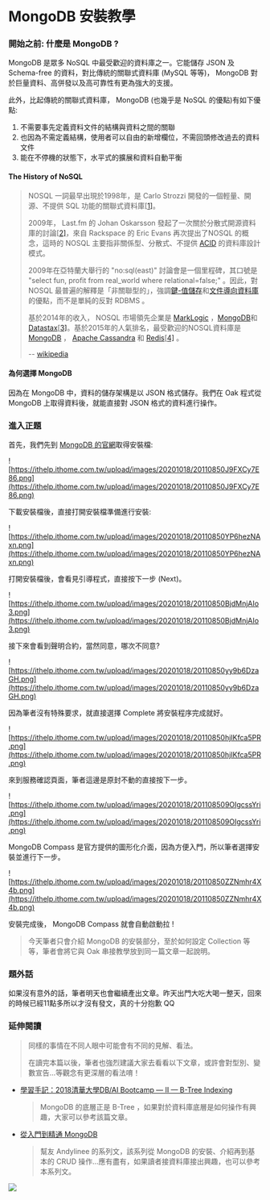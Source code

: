 # MongoDB 安裝教學

### 開始之前: 什麼是 MongoDB ?

MongoDB 是眾多 NoSQL 中最受歡迎的資料庫之一。它能儲存 JSON 及 Schema-free 的資料，對比傳統的關聯式資料庫 \(MySQL 等等\)， MongoDB 對於巨量資料、高併發以及高可靠性有更為強大的支援。

此外，比起傳統的關聯式資料庫， MongoDB \(也幾乎是 NoSQL 的優點\)有如下優點:

1. 不需要事先定義資料文件的結構與資料之間的關聯
2. 也因為不需定義結構，使用者可以自由的新增欄位，不需回頭修改過去的資料文件
3. 能在不停機的狀態下，水平式的擴展和資料自動平衡

#### The History of NoSQL

> NOSQL 一詞最早出現於1998年，是 Carlo Strozzi 開發的一個輕量、開源、不提供 SQL 功能的關聯式資料庫\[[1\]](https://zh.wikipedia.org/wiki/NoSQL#cite_note-1)。
>
> 2009年， Last.fm 的 Johan Oskarsson 發起了一次關於分散式開源資料庫的討論\[[2\]](https://zh.wikipedia.org/wiki/NoSQL#cite_note-2)，來自 Rackspace 的 Eric Evans 再次提出了NOSQL 的概念，這時的 NOSQL 主要指非關係型、分散式、不提供 [ACID](https://zh.wikipedia.org/wiki/ACID) 的資料庫設計模式。
>
> 2009年在亞特蘭大舉行的 "no:sql\(east\)" 討論會是一個里程碑，其口號是 "select fun, profit from real\_world where relational=false;" 。因此，對 NOSQL 最普遍的解釋是「非關聯型的」，強調[鍵-值儲存](https://zh.wikipedia.org/wiki/%E9%94%AE-%E5%80%BC%E5%AD%98%E5%82%A8)和[文件導向資料庫](https://zh.wikipedia.org/wiki/%E9%9D%A2%E5%90%91%E6%96%87%E6%A1%A3%E6%95%B0%E6%8D%AE%E5%BA%93)的優點，而不是單純的反對 RDBMS 。
>
> 基於2014年的收入， NOSQL 市場領先企業是 [MarkLogic](https://zh.wikipedia.org/w/index.php?title=MarkLogic&action=edit&redlink=1) ，[MongoDB](https://zh.wikipedia.org/wiki/MongoDB)和[Datastax](https://zh.wikipedia.org/w/index.php?title=Datastax&action=edit&redlink=1)\[[3\]](https://zh.wikipedia.org/wiki/NoSQL#cite_note-3)。基於2015年的人氣排名，最受歡迎的NOSQL資料庫是 [MongoDB](https://zh.wikipedia.org/wiki/MongoDB) ， [Apache Cassandra](https://zh.wikipedia.org/wiki/Apache_Cassandra) 和 [Redis](https://zh.wikipedia.org/wiki/Redis)\[[4\]](https://zh.wikipedia.org/wiki/NoSQL#cite_note-4) 。
>
> -- [wikipedia](https://zh.wikipedia.org/wiki/NoSQL)

#### 為何選擇 MongoDB

因為在 MongoDB 中，資料的儲存架構是以 JSON 格式儲存。我們在 Oak 程式從 MongoDB 上取得資料後，就能直接對 JSON 格式的資料進行操作。

### 進入正題

首先，我們先到 [MongoDB 的官網](https://www.mongodb.com/try/download/community)取得安裝檔:

![https://ithelp.ithome.com.tw/upload/images/20201018/20110850J9FXCy7E86.png](https://ithelp.ithome.com.tw/upload/images/20201018/20110850J9FXCy7E86.png)

下載安裝檔後，直接打開安裝檔準備進行安裝:

![https://ithelp.ithome.com.tw/upload/images/20201018/20110850YP6hezNAxn.png](https://ithelp.ithome.com.tw/upload/images/20201018/20110850YP6hezNAxn.png)

打開安裝檔後，會看見引導程式，直接按下一步 \(Next\)。

![https://ithelp.ithome.com.tw/upload/images/20201018/20110850BjdMnjAIo3.png](https://ithelp.ithome.com.tw/upload/images/20201018/20110850BjdMnjAIo3.png)

接下來會看到聲明合約，當然同意，哪次不同意?

![https://ithelp.ithome.com.tw/upload/images/20201018/20110850yy9b6DzaGH.png](https://ithelp.ithome.com.tw/upload/images/20201018/20110850yy9b6DzaGH.png)

因為筆者沒有特殊要求，就直接選擇 Complete 將安裝程序完成就好。

![https://ithelp.ithome.com.tw/upload/images/20201018/20110850hjIKfca5PR.png](https://ithelp.ithome.com.tw/upload/images/20201018/20110850hjIKfca5PR.png)

來到服務確認頁面，筆者這邊是原封不動的直接按下一步。

![https://ithelp.ithome.com.tw/upload/images/20201018/201108509OIgcssYri.png](https://ithelp.ithome.com.tw/upload/images/20201018/201108509OIgcssYri.png)

MongoDB Compass 是官方提供的圖形化介面，因為方便入門，所以筆者選擇安裝並進行下一步。

![https://ithelp.ithome.com.tw/upload/images/20201018/20110850ZZNmhr4X4b.png](https://ithelp.ithome.com.tw/upload/images/20201018/20110850ZZNmhr4X4b.png)

安裝完成後， MongoDB Compass 就會自動啟動拉 !

> 今天筆者只會介紹 MongoDB 的安裝部分，至於如何設定 Collection 等等，筆者會將它與 Oak 串接教學放到同一篇文章一起說明。

### 題外話

如果沒有意外的話，筆者明天也會繼續產出文章。昨天出門大吃大喝一整天，回來的時候已經11點多所以才沒有發文，真的十分抱歉 QQ

### 延伸閱讀

> 同樣的事情在不同人眼中可能會有不同的見解、看法。
>
> 在讀完本篇以後，筆者也強烈建議大家去看看以下文章，或許會對型別、變數宣告...等觀念有更深層的看法唷！

* [學習手記：2018清華大學DB/AI Bootcamp — II — B-Tree Indexing](https://medium.com/hallblazzar-%E9%96%8B%E7%99%BC%E8%80%85%E6%97%A5%E8%AA%8C/%E5%AD%B8%E7%BF%92%E6%89%8B%E8%A8%98-2018%E6%B8%85%E8%8F%AF%E5%A4%A7%E5%AD%B8db-ai-bootcamp-ii-b-tree-indexing-648a096e1598)

  > MongoDB 的底層正是 B-Tree ，如果對於資料庫底層是如何操作有興趣，大家可以參考該篇文章。

* [從入門到精通 MongoDB](https://ithelp.ithome.com.tw/users/20130448/ironman/3618)

  > 幫友 Andylinee 的系列文，該系列從 MongoDB 的安裝、介紹再到基本的 CRUD 操作...應有盡有，如果讀者接資料庫接出興趣，也可以參考本系列文。

 [![](https://ithelp.ithome.com.tw/upload/images/banners/sjzFcuxo.gif)](https://ithelp.ithome.com.tw/api/banners/sjzFcuxo/click)

